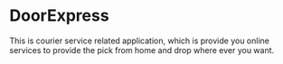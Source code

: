 # DoorExpress
This is courier service related application, which is provide you online services to provide the pick from home and drop where ever you want. 

